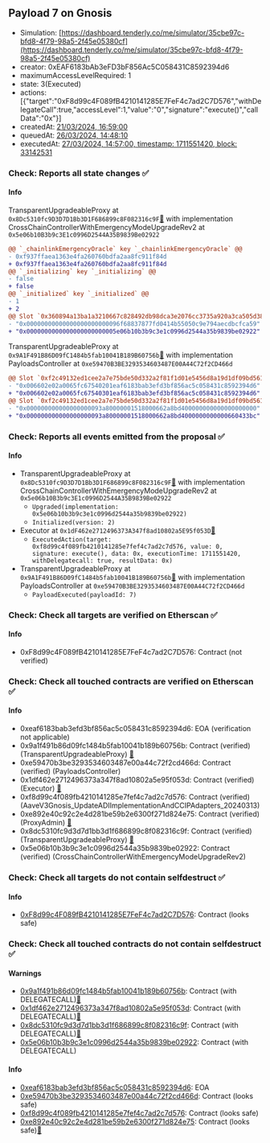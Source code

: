 ## Payload 7 on Gnosis

- Simulation: [https://dashboard.tenderly.co/me/simulator/35cbe97c-bfd8-4f79-98a5-2f45e05380cf](https://dashboard.tenderly.co/me/simulator/35cbe97c-bfd8-4f79-98a5-2f45e05380cf)
- creator: 0xEAF6183bAb3eFD3bF856Ac5C058431C8592394d6
- maximumAccessLevelRequired: 1
- state: 3(Executed)
- actions: [{"target":"0xF8d99c4F089fB4210141285E7FeF4c7ad2C7D576","withDelegateCall":true,"accessLevel":1,"value":"0","signature":"execute()","callData":"0x"}]
- createdAt: [21/03/2024, 16:59:00](https://gnosisscan.io/tx/0x1feb48c546f121faf53487e7184d36c083725cfb7f420eab74e608fd65c84fe5)
- queuedAt: [26/03/2024, 14:48:10](https://gnosisscan.io/tx/0xcd9eadeb58d9fc62980fa7d4c53addceb24b9b2ad0ba3b8eef81a70be47c9874)
- executedAt: [27/03/2024, 14:57:00, timestamp: 1711551420, block: 33142531](https://gnosisscan.io/tx/0x3a28b34d4d6520cee834ab7746acc36a6f30b8a8b306b4e662df3bf93d153197)

### Check: Reports all state changes :white_check_mark:

#### Info


TransparentUpgradeableProxy at `0x8Dc5310fc9D3D7D1Bb3D1F686899c8F082316c9F`[:ghost:](https://github.com/bgd-labs/aave-address-book "GovernanceV3Gnosis.CROSS_CHAIN_CONTROLLER") with implementation CrossChainControllerWithEmergencyModeUpgradeRev2 at `0x5e06b10B3b9c3E1c0996D2544A35B9839Be02922`
```diff
@@ `_chainlinkEmergencyOracle` key `_chainlinkEmergencyOracle` @@
- 0xf937ffaea1363e4fa260760bdfa2aa8fc911f84d
+ 0xf937ffaea1363e4fa260760bdfa2aa8fc911f84d
@@ `_initializing` key `_initializing` @@
- false
+ false
@@ `_initialized` key `_initialized` @@
- 1
+ 2
@@ Slot `0x360894a13ba1a3210667c828492db98dca3e2076cc3735a920a3ca505d382bbc` @@
- "0x00000000000000000000000096f68837877fd0414b55050c9e794aecdbcfca59"
+ "0x0000000000000000000000005e06b10b3b9c3e1c0996d2544a35b9839be02922"
```

TransparentUpgradeableProxy at `0x9A1F491B86D09fC1484b5fab10041B189B60756b`[:ghost:](https://github.com/bgd-labs/aave-address-book "GovernanceV3Gnosis.PAYLOADS_CONTROLLER") with implementation PayloadsController at `0xe59470B3BE3293534603487E00A44C72f2CD466d`
```diff
@@ Slot `0xf2c49132ed1cee2a7e75bde50d332a2f81f1d01e5456d8a19d1df09bd561dbd2` @@
- "0x006602e02a0065fc67540201eaf6183bab3efd3bf856ac5c058431c8592394d6"
+ "0x006602e02a0065fc67540301eaf6183bab3efd3bf856ac5c058431c8592394d6"
@@ Slot `0xf2c49132ed1cee2a7e75bde50d332a2f81f1d01e5456d8a19d1df09bd561dbd3` @@
- "0x000000000000000000093a80000001518000662a8bd400000000000000000000"
+ "0x000000000000000000093a80000001518000662a8bd4000000000000660433bc"
```


### Check: Reports all events emitted from the proposal :white_check_mark:

#### Info

- TransparentUpgradeableProxy at `0x8Dc5310fc9D3D7D1Bb3D1F686899c8F082316c9F`[:ghost:](https://github.com/bgd-labs/aave-address-book "GovernanceV3Gnosis.CROSS_CHAIN_CONTROLLER") with implementation CrossChainControllerWithEmergencyModeUpgradeRev2 at `0x5e06b10B3b9c3E1c0996D2544A35B9839Be02922`
  - `Upgraded(implementation: 0x5e06b10b3b9c3e1c0996d2544a35b9839be02922)`
  - `Initialized(version: 2)`
- Executor at `0x1dF462e2712496373A347f8ad10802a5E95f053D`[:ghost:](https://github.com/bgd-labs/aave-address-book "AaveV3Gnosis.ACL_ADMIN, GovernanceV3Gnosis.EXECUTOR_LVL_1")
  - `ExecutedAction(target: 0xf8d99c4f089fb4210141285e7fef4c7ad2c7d576, value: 0, signature: execute(), data: 0x, executionTime: 1711551420, withDelegatecall: true, resultData: 0x)`
- TransparentUpgradeableProxy at `0x9A1F491B86D09fC1484b5fab10041B189B60756b`[:ghost:](https://github.com/bgd-labs/aave-address-book "GovernanceV3Gnosis.PAYLOADS_CONTROLLER") with implementation PayloadsController at `0xe59470B3BE3293534603487E00A44C72f2CD466d`
  - `PayloadExecuted(payloadId: 7)`

### Check: Check all targets are verified on Etherscan :white_check_mark:

#### Info

- 0xF8d99c4F089fB4210141285E7FeF4c7ad2C7D576: Contract (not verified) 

### Check: Check all touched contracts are verified on Etherscan :white_check_mark:

#### Info

- 0xeaf6183bab3efd3bf856ac5c058431c8592394d6: EOA (verification not applicable)
- 0x9a1f491b86d09fc1484b5fab10041b189b60756b: Contract (verified) (TransparentUpgradeableProxy) [:ghost:](https://github.com/bgd-labs/aave-address-book "GovernanceV3Gnosis.PAYLOADS_CONTROLLER")
- 0xe59470b3be3293534603487e00a44c72f2cd466d: Contract (verified) (PayloadsController) 
- 0x1df462e2712496373a347f8ad10802a5e95f053d: Contract (verified) (Executor) [:ghost:](https://github.com/bgd-labs/aave-address-book "AaveV3Gnosis.ACL_ADMIN, GovernanceV3Gnosis.EXECUTOR_LVL_1")
- 0xf8d99c4f089fb4210141285e7fef4c7ad2c7d576: Contract (verified) (AaveV3Gnosis_UpdateADIImplementationAndCCIPAdapters_20240313) 
- 0xe892e40c92c2e4d281be59b2e6300f271d824e75: Contract (verified) (ProxyAdmin) [:ghost:](https://github.com/bgd-labs/aave-address-book "MiscGnosis.PROXY_ADMIN")
- 0x8dc5310fc9d3d7d1bb3d1f686899c8f082316c9f: Contract (verified) (TransparentUpgradeableProxy) [:ghost:](https://github.com/bgd-labs/aave-address-book "GovernanceV3Gnosis.CROSS_CHAIN_CONTROLLER")
- 0x5e06b10b3b9c3e1c0996d2544a35b9839be02922: Contract (verified) (CrossChainControllerWithEmergencyModeUpgradeRev2) 

### Check: Check all targets do not contain selfdestruct :white_check_mark:

#### Info

- [0xF8d99c4F089fB4210141285E7FeF4c7ad2C7D576](https://gnosisscan.io/address/0xF8d99c4F089fB4210141285E7FeF4c7ad2C7D576): Contract (looks safe)

### Check: Check all touched contracts do not contain selfdestruct :white_check_mark:

#### Warnings

- [0x9a1f491b86d09fc1484b5fab10041b189b60756b](https://gnosisscan.io/address/0x9a1f491b86d09fc1484b5fab10041b189b60756b): Contract (with DELEGATECALL)[:ghost:](https://github.com/bgd-labs/aave-address-book "GovernanceV3Gnosis.PAYLOADS_CONTROLLER")
- [0x1df462e2712496373a347f8ad10802a5e95f053d](https://gnosisscan.io/address/0x1df462e2712496373a347f8ad10802a5e95f053d): Contract (with DELEGATECALL)[:ghost:](https://github.com/bgd-labs/aave-address-book "AaveV3Gnosis.ACL_ADMIN, GovernanceV3Gnosis.EXECUTOR_LVL_1")
- [0x8dc5310fc9d3d7d1bb3d1f686899c8f082316c9f](https://gnosisscan.io/address/0x8dc5310fc9d3d7d1bb3d1f686899c8f082316c9f): Contract (with DELEGATECALL)[:ghost:](https://github.com/bgd-labs/aave-address-book "GovernanceV3Gnosis.CROSS_CHAIN_CONTROLLER")
- [0x5e06b10b3b9c3e1c0996d2544a35b9839be02922](https://gnosisscan.io/address/0x5e06b10b3b9c3e1c0996d2544a35b9839be02922): Contract (with DELEGATECALL)

#### Info

- [0xeaf6183bab3efd3bf856ac5c058431c8592394d6](https://gnosisscan.io/address/0xeaf6183bab3efd3bf856ac5c058431c8592394d6): EOA
- [0xe59470b3be3293534603487e00a44c72f2cd466d](https://gnosisscan.io/address/0xe59470b3be3293534603487e00a44c72f2cd466d): Contract (looks safe)
- [0xf8d99c4f089fb4210141285e7fef4c7ad2c7d576](https://gnosisscan.io/address/0xf8d99c4f089fb4210141285e7fef4c7ad2c7d576): Contract (looks safe)
- [0xe892e40c92c2e4d281be59b2e6300f271d824e75](https://gnosisscan.io/address/0xe892e40c92c2e4d281be59b2e6300f271d824e75): Contract (looks safe)[:ghost:](https://github.com/bgd-labs/aave-address-book "MiscGnosis.PROXY_ADMIN")

